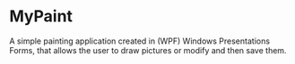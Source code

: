 # MyPaint

A simple painting application created in (WPF) Windows Presentations Forms, that allows the user to draw pictures or modify and then save them.
